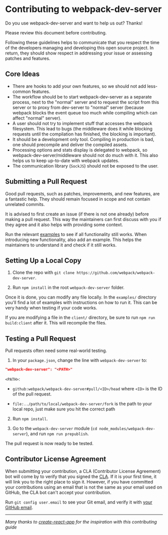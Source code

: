 # Contributing to webpack-dev-server

Do you use webpack-dev-server and want to help us out? Thanks!

Please review this document before contributing.

Following these guidelines helps to communicate that you respect the time of the developers managing and developing this open source project. In return, they should show respect in addressing your issue or assessing patches and features.

## Core Ideas

- There are hooks to add your own features, so we should not add less-common features.
- The workflow should be to start webpack-dev-server as a separate process, next to the "normal" server and to request the script from this server or to proxy from dev-server to "normal" server (because webpack blocks the event queue too much while compiling which can affect "normal" server).
- A user should not try to implement stuff that accesses the webpack filesystem. This lead to bugs (the middleware does it while blocking requests until the compilation has finished, the blocking is important).
- It should be a development only tool. Compiling in production is bad, one should precompile and deliver the compiled assets.
- Processing options and stats display is delegated to webpack, so webpack-dev-server/middleware should not do much with it. This also helps us to keep up-to-date with webpack updates.
- The communication library (`SockJS`) should not be exposed to the user.

## Submitting a Pull Request

Good pull requests, such as patches, improvements, and new features, are a fantastic help. They should remain focused in scope and not contain unrelated commits.

It is advised to first create an issue (if there is not one already) before making a pull request. This way the maintainers can first discuss with you if they agree and it also helps with providing some context.

Run the relevant [examples](https://github.com/webpack/webpack-dev-server/tree/master/examples) to see if all functionality still works. When introducing new functionality, also add an example. This helps the maintainers to understand it and check if it still works.

## Setting Up a Local Copy

1. Clone the repo with `git clone https://github.com/webpack/webpack-dev-server`.

2. Run `npm install` in the root `webpack-dev-server` folder.

Once it is done, you can modify any file locally. In the `examples/` directory you'll find a lot of examples with instructions on how to run it. This can be very handy when testing if your code works.

If you are modifying a file in the `client/` directory, be sure to run `npm run build:client` after it. This will recompile the files.

## Testing a Pull Request

Pull requests often need some real-world testing.

1. In your `package.json`, change the line with `webpack-dev-server` to:

```json
"webpack-dev-server": "<PATH>"
```

`<PATH>`:

- `github:webpack/webpack-dev-server#pull/<ID>/head`
  where `<ID>` is the ID of the pull request.

- `file:../path/to/local/webpack-dev-server/fork` is the path to your local repo, just make sure you hit the correct path

2. Run `npm install`.

3. Go to the `webpack-dev-server` module (`cd node_modules/webpack-dev-server`), and run `npm run prepublish`.

The pull request is now ready to be tested.

## Contributor License Agreement

When submitting your contribution, a CLA (Contributor License Agreement) bot will come by to verify that you signed the [CLA](https://cla.js.foundation/webpack/webpack-dev-server). If it is your first time, it will link you to the right place to sign it. However, if you have committed your contributions using an email that is not the same as your email used on GitHub, the CLA bot can't accept your contribution.

Run `git config user.email` to see your Git email, and verify it with [your GitHub email](https://github.com/settings/emails).

---

_Many thanks to [create-react-app](https://github.com/facebookincubator/create-react-app/blob/master/CONTRIBUTING.md) for the inspiration with this contributing guide_
